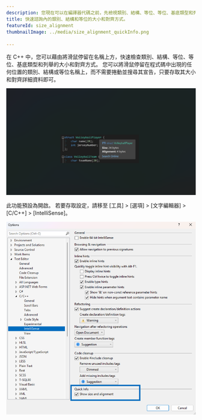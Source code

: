 ```yaml
---
description: 您現在可以在編譯器代碼之前，先檢視類別、結構、等位、等位、基底類型和列舉的大小和對齊方式。
title: 快速諮詢內的類別、結構和等位的大小和對齊方式。
featureId: size_alignment
thumbnailImage: ../media/size_alignment_quickInfo.png

---
```



在 C++ 中，您可以藉由將滑鼠停留在名稱上方，快速檢查類別、結構、等位、等位、基底類型和列舉的大小和對齊方式。 您可以將滑鼠停留在程式碼中出現的任何位置的類別、結構或等位名稱上，而不需要捲動並搜尋其宣告，只要存取其大小和對齊詳細資料即可。

![大小和對齊方式](../media/size_alignment_quickInfo.png "大小和對齊方式")

此功能預設為開啟。 若要存取設定，請移至 [工具] > [選項] > [文字編輯器] > [C/C++] > [IntelliSense]。

![設定大小和對齊方式](../media/setting_size_alignment.png "設定大小和對齊方式")
